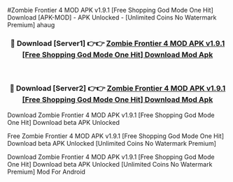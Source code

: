 #Zombie Frontier 4 MOD APK v1.9.1 [Free Shopping God Mode One Hit] Download [APK-MOD] - APK Unlocked - [Unlimited Coins No Watermark Premium] ahaug



<div align="center">

<h3>🔴 Download [Server1] 👉👉 <a href="https://momento.my/?title=Zombie_Frontier_4_MOD_APK_v1.9.1_[Free_Shopping_God_Mode_One_Hit]_Download">Zombie Frontier 4 MOD APK v1.9.1 [Free Shopping God Mode One Hit] Download Mod Apk</a></h3><br>

<h3>🔴 Download [Server2] 👉👉 <a href="https://momento.my/?title=Zombie_Frontier_4_MOD_APK_v1.9.1_[Free_Shopping_God_Mode_One_Hit]_Download">Zombie Frontier 4 MOD APK v1.9.1 [Free Shopping God Mode One Hit] Download Mod Apk</a></h3>
</div>



Download Zombie Frontier 4 MOD APK v1.9.1 [Free Shopping God Mode One Hit] Download beta APK Unlocked

Free Zombie Frontier 4 MOD APK v1.9.1 [Free Shopping God Mode One Hit] Download beta APK Unlocked [Unlimited Coins No Watermark Premium]

Download Zombie Frontier 4 MOD APK v1.9.1 [Free Shopping God Mode One Hit] Download beta APK Unlocked [Unlimited Coins No Watermark Premium] Mod For Android
